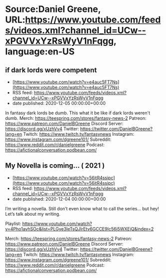 # Source:Daniel Greene, URL:https://www.youtube.com/feeds/videos.xml?channel_id=UCw--xPGVVxYzRsWyV1nFqgg, language:en-US

## if dark lords were competent
 - [https://www.youtube.com/watch?v=e4auc5FT7Ns](https://www.youtube.com/watch?v=e4auc5FT7Ns)
 - RSS feed: https://www.youtube.com/feeds/videos.xml?channel_id=UCw--xPGVVxYzRsWyV1nFqgg
 - date published: 2020-12-05 00:00:00+00:00

In fantasy dark lords be dumb. This what it be like if dark lords weren't dumb. 
Merch: https://teespring.com/stores/fantasy-news-2
Patreon: https://www.patreon.com/DanielBGreene
Discord Server: https://discord.gg/xUzhVv4
Twitter: https://twitter.com/DanielBGreene?lang=en
Twitch: https://www.twitch.tv/fantasynews
Instagram: https://www.instagram.com/dgreene101/
Subreddit: https://www.reddit.com/r/danielgreene
Podcast: https://afictionalconversation.podbean.com/

## My Novella is coming… ( 2021 )
 - [https://www.youtube.com/watch?v=56itR4ssipc](https://www.youtube.com/watch?v=56itR4ssipc)
 - RSS feed: https://www.youtube.com/feeds/videos.xml?channel_id=UCw--xPGVVxYzRsWyV1nFqgg
 - date published: 2020-12-04 00:00:00+00:00

I’m writing a novella. Still don’t even know what to call the series… but hey! Let’s talk about my writing.

Playlist: https://www.youtube.com/watch?v=4Pho1avhSOc&list=PLGye3IeTsQJlrEtv6GCCE9Ic56j5WXEjQ&index=2

Merch: https://teespring.com/stores/fantasy-news-2
Patreon: https://www.patreon.com/DanielBGreene
Discord Server: https://discord.gg/xUzhVv4
Twitter: https://twitter.com/DanielBGreene?lang=en
Twitch: https://www.twitch.tv/fantasynews
Instagram: https://www.instagram.com/dgreene101/
Subreddit: https://www.reddit.com/r/danielgreene
Podcast: https://afictionalconversation.podbean.com/

